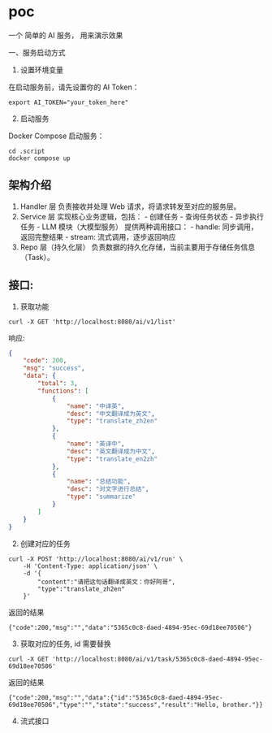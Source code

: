 # poc

一个 简单的 AI 服务， 用来演示效果

一、服务启动方式

1. 设置环境变量

在启动服务前，请先设置你的 AI Token：

```shell
export AI_TOKEN="your_token_here"
```
2. 启动服务

Docker Compose 启动服务：
```
cd .script
docker compose up
```


## 架构介绍

1. Handler 层
    负责接收并处理 Web 请求，将请求转发至对应的服务层。
2. Service 层
    实现核心业务逻辑，包括：
        - 创建任务
        - 查询任务状态
        - 异步执行任务
        - LLM 模块（大模型服务） 提供两种调用接口：
            - handle: 同步调用，返回完整结果
            - stream: 流式调用，逐步返回响应
3. Repo 层（持久化层） 负责数据的持久化存储，当前主要用于存储任务信息（Task）。


## 接口:

1. 获取功能
```curl
curl -X GET 'http://localhost:8080/ai/v1/list'
```
响应:
```json
{
    "code": 200,
    "msg": "success",
    "data": {
        "total": 3,
        "functions": [
            {
                "name": "中译英",
                "desc": "中文翻译成为英文",
                "type": "translate_zh2en"
            },
            {
                "name": "英译中",
                "desc": "英文翻译成为中文",
                "type": "translate_en2zh"
            },
            {
                "name": "总结功能",
                "desc": "对文字进行总结",
                "type": "summarize"
            }
        ]
    }
}
```

2. 创建对应的任务
```curl
curl -X POST 'http://localhost:8080/ai/v1/run' \
    -H 'Content-Type: application/json' \
    -d '{
        "content":"请把这句话翻译成英文：你好阿哥",
        "type":"translate_zh2en"
    }'
```

返回的结果
```shell
{"code":200,"msg":"","data":"5365c0c8-daed-4894-95ec-69d18ee70506"}
```

3. 获取对应的任务, id 需要替换
```curl
curl -X GET 'http://localhost:8080/ai/v1/task/5365c0c8-daed-4894-95ec-69d18ee70506'
```
返回的结果
```shell
{"code":200,"msg":"","data":{"id":"5365c0c8-daed-4894-95ec-69d18ee70506","type":"","state":"success","result":"Hello, brother."}}
```

4. 流式接口

